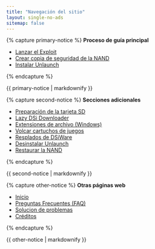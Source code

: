 ```yaml
---
title: "Navegación del sitio"
layout: single-no-ads
sitemap: false
---
```


{% capture primary-notice %}
**Proceso de guía principal**

+ [Lanzar el Exploit](launching-the-exploit)
+ [Crear copia de seguridad de la NAND](dumping-nand)
+ [Instalar Unlaunch](installing-unlaunch)

{% endcapture %}
<div class="notice--primary">{{ primary-notice | markdownify }}</div>

{% capture second-notice %}
**Secciones adicionales**

+ [Preparación de la tarjeta SD](sd-card-setup)
+ [Lazy DSi Downloader](/lazy-dsi-downloader)
+ [Extensiones de archivo (Windows)](file-extensions-%28windows%29)
+ [Volcar cartuchos de juegos](dumping-game-cards)
+ [Resplados de DSiWare](dsiware-backups)
+ [Desinstalar Unlaunch](uninstalling-unlaunch)
+ [Restaurar la NAND](restoring-nand)

{% endcapture %}
<div class="notice--info">{{ second-notice | markdownify }}</div>

{% capture other-notice %}
**Otras páginas web**

+ [Inicio](.)
+ [Preguntas Frecuentes (FAQ)](faq)
+ [Solucion de problemas](troubleshooting)
+ [Créditos](credits)

{% endcapture %}
<div class="notice">{{ other-notice | markdownify }}</div>
